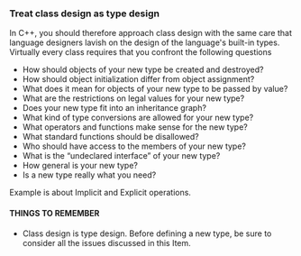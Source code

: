 ### Treat class design as type design

In C++, you should therefore approach class design with the same care that language designers lavish on the design of the language's built-in types. Virtually every class requires that you confront the following questions

*  How should objects of your new type be created and destroyed?
* How should object initialization differ from object assignment? 
* What does it mean for objects of your new type to be passed by value?
* What are the restrictions on legal values for your new type?
* Does your new type fit into an inheritance graph?
* What kind of type conversions are allowed for your new type?
* What operators and functions make sense for the new type?
* What standard functions should be disallowed?
* Who should have access to the members of your new type?
* What is the “undeclared interface” of your new type? 
* How general is your new type?
* Is a new type really what you need?

Example is about Implicit and Explicit operations.

#### THINGS TO REMEMBER
* Class design is type design. Before defining a new type, be sure to consider all the issues discussed in this Item.